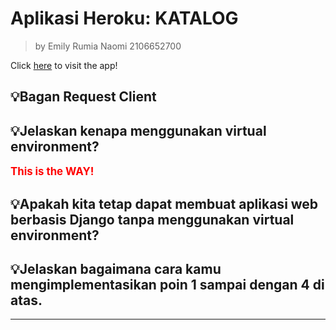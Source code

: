 # Aplikasi Heroku: KATALOG

> by Emily Rumia Naomi 2106652700

Click [here](https://tugas2katalog.herokuapp.com/katalog/) to visit the app!


## 💡Bagan Request Client



## 💡Jelaskan kenapa menggunakan virtual environment?

<span style="color:red; font-weight:bold; font-size:larger;">This is the WAY!</span>
## 💡Apakah kita tetap dapat membuat aplikasi web berbasis Django tanpa menggunakan virtual environment?


## 💡Jelaskan bagaimana cara kamu mengimplementasikan poin 1 sampai dengan 4 di atas.


<hr>
